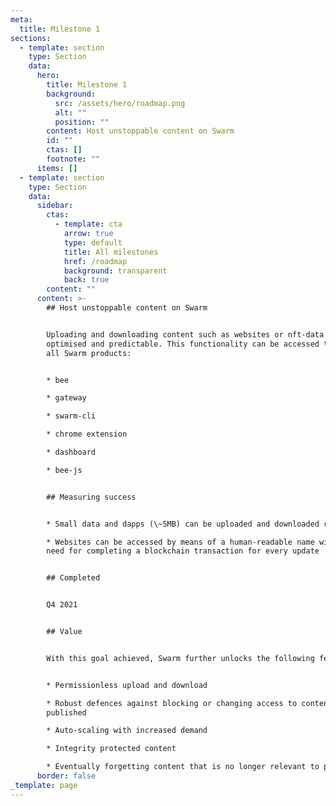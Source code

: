 ```yaml
---
meta:
  title: Milestone 1
sections:
  - template: section
    type: Section
    data:
      hero:
        title: Milestone 1
        background:
          src: /assets/hero/roadmap.png
          alt: ""
          position: ""
        content: Host unstoppable content on Swarm
        id: ""
        ctas: []
        footnote: ""
      items: []
  - template: section
    type: Section
    data:
      sidebar:
        ctas:
          - template: cta
            arrow: true
            type: default
            title: All milestones
            href: /roadmap
            background: transparent
            back: true
        content: ""
      content: >-
        ## Host unstoppable content on Swarm


        Uploading and downloading content such as websites or nft-data is
        optimised and predictable. This functionality can be accessed through
        all Swarm products:


        * bee

        * gateway

        * swarm-cli

        * chrome extension

        * dashboard

        * bee-js


        ## Measuring success


        * Small data and dapps (\~5MB) can be uploaded and downloaded reliably

        * Websites can be accessed by means of a human-readable name without the
        need for completing a blockchain transaction for every update


        ## Completed


        Q4 2021


        ## Value


        With this goal achieved, Swarm further unlocks the following features:


        * Permissionless upload and download

        * Robust defences against blocking or changing access to content once
        published

        * Auto-scaling with increased demand

        * Integrity protected content

        * Eventually forgetting content that is no longer relevant to preserve
      border: false
_template: page
---
```

